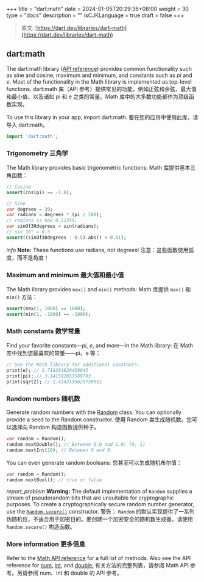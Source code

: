 +++
title = "dart:math"
date = 2024-01-05T20:29:36+08:00
weight = 30
type = "docs"
description = ""
isCJKLanguage = true
draft = false
+++

> 原文: [https://dart.dev/libraries/dart-math](https://dart.dev/libraries/dart-math)

## dart:math

The dart:math library ([API reference](https://api.dart.dev/stable/dart-math/dart-math-library.html)) provides common functionality such as sine and cosine, maximum and minimum, and constants such as *pi* and *e*. Most of the functionality in the Math library is implemented as top-level functions.
dart:math 库（API 参考）提供常见的功能，例如正弦和余弦、最大值和最小值，以及诸如 pi 和 e 之类的常量。Math 库中的大多数功能都作为顶级函数实现。

To use this library in your app, import dart:math.
要在您的应用中使用此库，请导入 dart:math。

```dart
import 'dart:math';
```

### Trigonometry 三角学

The Math library provides basic trigonometric functions:
Math 库提供基本三角函数：

```dart
// Cosine
assert(cos(pi) == -1.0);

// Sine
var degrees = 30;
var radians = degrees * (pi / 180);
// radians is now 0.52359.
var sinOf30degrees = sin(radians);
// sin 30° = 0.5
assert((sinOf30degrees - 0.5).abs() < 0.01);
```

*info* **Note:** These functions use radians, not degrees!
注意：这些函数使用弧度，而不是角度！

### Maximum and minimum 最大值和最小值

The Math library provides `max()` and `min()` methods:
Math 库提供 `max()` 和 `min()` 方法：

```dart
assert(max(1, 1000) == 1000);
assert(min(1, -1000) == -1000);
```

### Math constants 数学常量

Find your favorite constants—*pi*, *e*, and more—in the Math library:
在 Math 库中找到您最喜欢的常量——pi、e 等：

```dart
// See the Math library for additional constants.
print(e); // 2.718281828459045
print(pi); // 3.141592653589793
print(sqrt2); // 1.4142135623730951
```

### Random numbers 随机数

Generate random numbers with the [Random](https://api.dart.dev/stable/dart-math/Random-class.html) class. You can optionally provide a seed to the Random constructor.
使用 Random 类生成随机数。您可以选择向 Random 构造函数提供种子。

```dart
var random = Random();
random.nextDouble(); // Between 0.0 and 1.0: [0, 1)
random.nextInt(10); // Between 0 and 9.
```

You can even generate random booleans:
您甚至可以生成随机布尔值：

```dart
var random = Random();
random.nextBool(); // true or false
```

*report_problem* **Warning:** The default implementation of `Random` supplies a stream of pseudorandom bits that are unsuitable for cryptographic purposes. To create a cryptographically secure random number generator, use the [`Random.secure()`](https://api.dart.dev/stable/dart-math/Random/Random.secure.html) constructor.
警告： `Random` 的默认实现提供了一系列伪随机位，不适合用于加密目的。要创建一个加密安全的随机数生成器，请使用 `Random.secure()` 构造函数。

### More information 更多信息

Refer to the [Math API reference](https://api.dart.dev/stable/dart-math/dart-math-library.html) for a full list of methods. Also see the API reference for [num,](https://api.dart.dev/stable/dart-core/num-class.html) [int,](https://api.dart.dev/stable/dart-core/int-class.html) and [double.](https://api.dart.dev/stable/dart-core/double-class.html)
有关方法的完整列表，请参阅 Math API 参考。另请参阅 num、int 和 double 的 API 参考。
